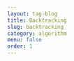 ```yaml
---
layout: tag-blog
title: Backtracking
slug: backtracking
category: algorithm
menu: false
order: 1
---
```

